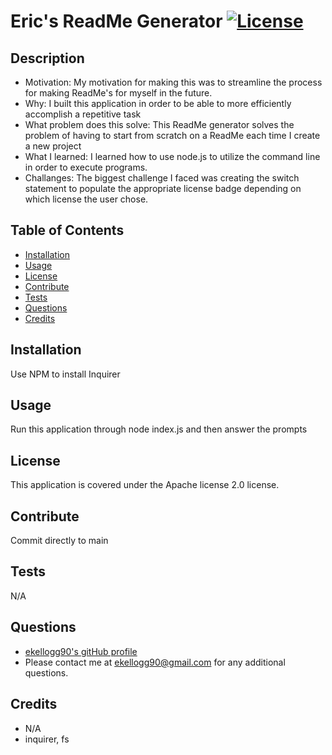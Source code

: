 # Eric's ReadMe Generator                                                                                                                      [![License](https://img.shields.io/badge/License-Apache_2.0-blue.svg)](https://opensource.org/licenses/Apache-2.0)
    
## Description
- Motivation: My motivation for making this was to streamline the process for making ReadMe's for myself in the future.
- Why: I built this application in order to be able to more efficiently accomplish a repetitive task
- What problem does this solve: This ReadMe generator solves the problem of having to start from scratch on a ReadMe each time I create a new project
- What I learned: I learned how to use node.js to utilize the command line in order to execute programs.
- Challanges: The biggest challenge I faced was creating the switch statement to populate the appropriate license badge depending on which license the user chose.

## Table of Contents
- [Installation](#Installation)
- [Usage](#Usage) 
- [License](#License) 
- [Contribute](#Contribute) 
- [Tests](#Tests) 
- [Questions](#Questions) 
- [Credits](#Credits) 

## Installation
Use NPM to install Inquirer

## Usage
Run this application through node index.js and then answer the prompts

## License
This application is covered under the Apache license 2.0 license.

## Contribute
Commit directly to main

## Tests
N/A

## Questions
- [ekellogg90's gitHub profile](https://github.com/ekellogg90)
- Please contact me at <a href="mailto:ekellogg90@gmail.com">ekellogg90@gmail.com</a> for any additional questions.

## Credits
- N/A
- inquirer, fs
